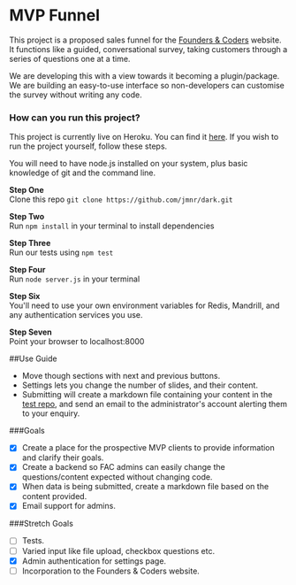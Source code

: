 # MVP Funnel

This project is a proposed sales funnel for the [Founders & Coders](http://www.foundersandcoders.com/) website. It functions like a guided, conversational survey, taking customers through a series of questions one at a time.

We are developing this with a view towards it becoming a plugin/package. We are building an easy-to-use interface so non-developers can customise the survey without writing any code.

### How can you run this project?

This project is currently live on Heroku. You can find it [here](https://mvp-funnel.herokuapp.com). If you wish to run the project yourself, follow these steps.

You will need to have node.js installed on your system, plus basic knowledge of git and the command line.

**Step One**  
Clone this repo ```git clone https://github.com/jmnr/dark.git```

**Step Two**  
Run ```npm install``` in your terminal to install dependencies

**Step Three**  
Run our tests using ```npm test```

**Step Four**  
Run ```node server.js``` in your terminal

**Step Six**  
You'll need to use your own environment variables for Redis, Mandrill, and any authentication services you use.

**Step Seven**  
Point your browser to localhost:8000

##Use Guide
* Move though sections with next and previous buttons.
* Settings lets you change the number of slides, and their content.
* Submitting will create a markdown file containing your content in the [test repo](https://github.com/jmnr/mvp-funnel/tree/test), and send an email to the administrator's account alerting them to your enquiry.

###Goals
* [x] Create a place for the prospective MVP clients to provide information and clarify their goals.
* [x] Create a backend so FAC admins can easily change the questions/content expected without changing code.
* [x] When data is being submitted, create a markdown file based on the content provided.
* [x] Email support for admins.

###Stretch Goals
* [ ] Tests.
* [ ] Varied input like file upload, checkbox questions etc.
* [x] Admin authentication for settings page.
* [ ] Incorporation to the Founders & Coders website.
